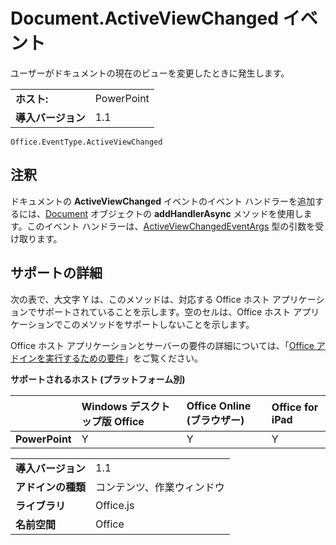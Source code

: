 
# <a name="document.activeviewchanged-event"></a>Document.ActiveViewChanged イベント
ユーザーがドキュメントの現在のビューを変更したときに発生します。

|||
|:-----|:-----|
|**ホスト:**|PowerPoint|
|**導入バージョン**|1.1|

```
Office.EventType.ActiveViewChanged
```


## <a name="remarks"></a>注釈

ドキュメントの **ActiveViewChanged** イベントのイベント ハンドラーを追加するには、[Document](../../reference/shared/document.addhandlerasync.md) オブジェクトの **addHandlerAsync** メソッドを使用します。このイベント ハンドラーは、[ActiveViewChangedEventArgs](../../reference/shared/document.activeviewchangedeventargs.md) 型の引数を受け取ります。


## <a name="support-details"></a>サポートの詳細


次の表で、大文字 Y は、このメソッドは、対応する Office ホスト アプリケーションでサポートされていることを示します。空のセルは、Office ホスト アプリケーションでこのメソッドをサポートしないことを示します。

Office ホスト アプリケーションとサーバーの要件の詳細については、「[Office アドインを実行するための要件](../../docs/overview/requirements-for-running-office-add-ins.md)」をご覧ください。


**サポートされるホスト (プラットフォーム別)**


||**Windows デスクトップ版 Office**|**Office Online (ブラウザー)**|**Office for iPad**|
|:-----|:-----|:-----|:-----|
|**PowerPoint**|Y|Y|Y|

|||
|:-----|:-----|
|**導入バージョン**|1.1|
|**アドインの種類**|コンテンツ、作業ウィンドウ|
|**ライブラリ**|Office.js|
|**名前空間**|Office|
